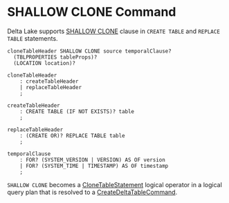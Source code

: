 # SHALLOW CLONE Command

Delta Lake supports [SHALLOW CLONE](../../sql/DeltaSqlAstBuilder.md#visitClone) clause in `CREATE TABLE` and `REPLACE TABLE` statements.

```antlr
cloneTableHeader SHALLOW CLONE source temporalClause?
  (TBLPROPERTIES tableProps)?
  (LOCATION location)?

cloneTableHeader
    : createTableHeader
    | replaceTableHeader
    ;

createTableHeader
    : CREATE TABLE (IF NOT EXISTS)? table
    ;

replaceTableHeader
    : (CREATE OR)? REPLACE TABLE table
    ;

temporalClause
    : FOR? (SYSTEM_VERSION | VERSION) AS OF version
    | FOR? (SYSTEM_TIME | TIMESTAMP) AS OF timestamp
    ;
```

`SHALLOW CLONE` becomes a [CloneTableStatement](CloneTableStatement.md) logical operator in a logical query plan that is resolved to a [CreateDeltaTableCommand](../create-table/CreateDeltaTableCommand.md).

